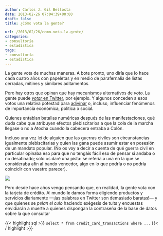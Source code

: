 ```yaml
---
author: Carlos J. Gil Bellosta
date: 2013-02-26 07:04:39+00:00
draft: false
title: ¿Cómo vota la gente?

url: /2013/02/26/como-vota-la-gente/
categories:
- consultoría
- estadística
tags:
- consultoría
- estadística
---
```


La gente vota de muchas maneras. A bote pronto, uno diría que lo hace cada cuatro años con papeletas y en medio de parafernalia de listas cerradas, mítines y similares aditamentos.

Pero hay otros que opinan que hay mecanismos alternativos de _voto_. La gente puede [_votar_ en Twitter](http://t-hoarder.com/), por ejemplo. Y algunos conceden a esos votos una relativa potestad para [adivinar](http://www.datanalytics.com/2012/05/14/se-puede-predecir-con-twitter/) o, incluso, influenciar fenómenos de importancia económica, política o social.

Quienes entablan batallas numéricas después de las manifestaciones, qué duda cabe que atribuyen efectos plebiscitarios a que la cola de la marcha llegase o no a Atocha cuando la cabecera entraba a Colón.

Incluso una vez leí de alguien que las guerras civiles son circunstancias igualmente plebiscitarias y quien las gana puede asumir estar en posesión de un mandato popular. (No os voy a decir a cuenta de qué guerra civil en particular opinaba eso para que no tengáis fácil eso de pensar si andaba o no desatinado; solo os daré una pista: se refería a una en la que se consideraba afín al bando vencedor, algo en lo que podría o no podría coincidir con vuestro parecer).

[![](/wp-uploads/2013/02/tarjetas-de-credito.axd_.jpg)
](/wp-uploads/2013/02/tarjetas-de-credito.axd_.jpg)

Pero desde hace años vengo pensando que, en realidad, la gente vota con la tarjeta de crédito. Al mundo le damos forma eligiendo productos y servicios diariamente —¡las palabras en Twitter son demasiado baratas!— y que quienes se _pelan el culo_ haciendo exégesis de tuits y encuestas envidiarán a muerte a quienes dispongan la contraseña de la base de datos sobre la que consultar

{{< highlight sql >}}
`select * from credit_card_transactions where ...`
{{< / highlight >}}

